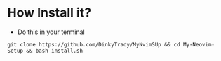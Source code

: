 # How Install it?
- Do this in your terminal 
```git 
git clone https://github.com/DinkyTrady/MyNvimSUp && cd My-Neovim-Setup && bash install.sh
```

